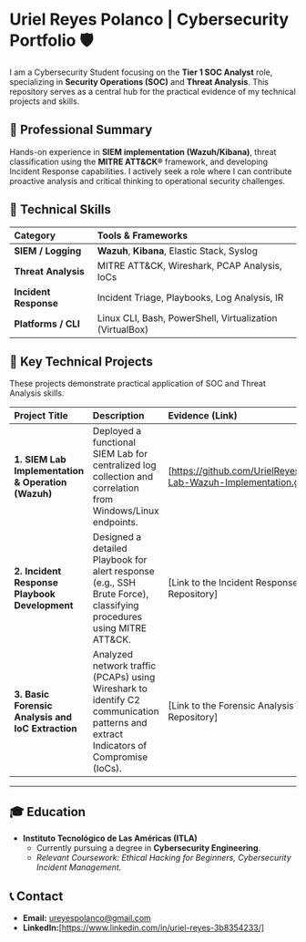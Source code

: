 # Uriel Reyes Polanco | Cybersecurity Portfolio 🛡️

I am a Cybersecurity Student focusing on the **Tier 1 SOC Analyst** role, specializing in **Security Operations (SOC)** and **Threat Analysis**. This repository serves as a central hub for the practical evidence of my technical projects and skills.

## 🌟 Professional Summary

Hands-on experience in **SIEM implementation (Wazuh/Kibana)**, threat classification using the **MITRE ATT&CK®** framework, and developing Incident Response capabilities. I actively seek a role where I can contribute proactive analysis and critical thinking to operational security challenges.

## 🔧 Technical Skills

| Category | Tools & Frameworks |
| :--- | :--- |
| **SIEM / Logging** | **Wazuh**, **Kibana**, Elastic Stack, Syslog |
| **Threat Analysis** | MITRE ATT&CK, Wireshark, PCAP Analysis, IoCs |
| **Incident Response** | Incident Triage, Playbooks, Log Analysis, IR |
| **Platforms / CLI** | Linux CLI, Bash, PowerShell, Virtualization (VirtualBox) |

## 🚀 Key Technical Projects

These projects demonstrate practical application of SOC and Threat Analysis skills.

| Project Title | Description | Evidence (Link) |
| :--- | :--- | :--- |
| **1. SIEM Lab Implementation & Operation (Wazuh)** | Deployed a functional SIEM Lab for centralized log collection and correlation from Windows/Linux endpoints. | [https://github.com/UrielReyes47/SIEM-Lab-Wazuh-Implementation.git] |
| **2. Incident Response Playbook Development** | Designed a detailed Playbook for alert response (e.g., SSH Brute Force), classifying procedures using MITRE ATT&CK. | [Link to the Incident Response Playbook Repository] |
| **3. Basic Forensic Analysis and IoC Extraction** | Analyzed network traffic (PCAPs) using Wireshark to identify C2 communication patterns and extract Indicators of Compromise (IoCs). | [Link to the Forensic Analysis Project Repository] |

---

## 🎓 Education

* **Instituto Tecnológico de Las Américas (ITLA)**
    * Currently pursuing a degree in **Cybersecurity Engineering**.
    * *Relevant Coursework: Ethical Hacking for Beginners, Cybersecurity Incident Management.*

## 📞 Contact

* **Email:** ureyespolanco@gmail.com
* **LinkedIn:**[https://www.linkedin.com/in/uriel-reyes-3b8354233/]
